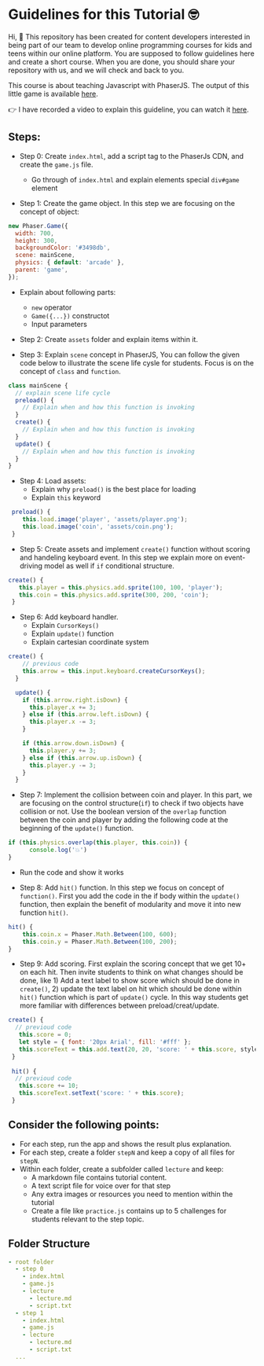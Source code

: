 # Guidelines for this Tutorial 🤓

Hi, 🤚 This repository has been created for content developers interested in being part of our team to develop online programming courses for kids and teens within our online platform. You are supposed to follow guidelines here and create a short course. When you are done, you should share your repository with us, and we will check and back to you.

 This course is about teaching Javascript with PhaserJS. The output of this little game is available [here](https://unclecode.github.io/phaserjs-tutorial-content/).

👉 I have recorded a video to explain this guideline, you can watch it [here](https://www.loom.com/share/00c1f996fc5145b2a36bd48eb909b49b).

## Steps:
- Step 0: Create `index.html`, add a script tag to the PhaserJs CDN, and create the `game.js` file.
  - Go through of `index.html` and explain elements special `div#game` element 
 
- Step 1: Create the game object. In this step we are focusing on the concept of object:
```javascript
new Phaser.Game({
  width: 700,
  height: 300,
  backgroundColor: '#3498db',
  scene: mainScene,
  physics: { default: 'arcade' },
  parent: 'game',
});
```
  - Explain about following parts:
    - `new` operator
    - `Game({...})` constructot
    - Input parameters
  
- Step 2: Create `assets` folder and explain items within it.
- Step 3: Explain `scene` concept in PhaserJS, You can follow the given code below to illustrate the scene life cysle for students. Focus is on the concept of `class` and `function`.
```javascript
class mainScene {
  // explain scene life cycle
  preload() {
    // Explain when and how this function is invoking
  }
  create() {
    // Explain when and how this function is invoking  
  }
  update() {
    // Explain when and how this function is invoking
  }
}
```

- Step 4: Load assets:
  - Explain why `preload()` is the best place for loading
  - Explain `this` keyword

```javascript
 preload() {
    this.load.image('player', 'assets/player.png');
    this.load.image('coin', 'assets/coin.png');
 }
 ```
 
 - Step 5: Create assets and implement `create()` function without scoring and handeling keyboard event. In this step we explain more on event-driving model as well if `if` conditional structure.
 ```javascript
 create() {
    this.player = this.physics.add.sprite(100, 100, 'player');
    this.coin = this.physics.add.sprite(300, 200, 'coin');
  }
```

- Step 6: Add keyboard handler. 
  - Explain `CursorKeys()`
  - Explain `update()` function
  - Explain cartesian coordinate system 
```javascript
create() {
    // previous code
    this.arrow = this.input.keyboard.createCursorKeys();
  }

  update() {
    if (this.arrow.right.isDown) {
      this.player.x += 3;
    } else if (this.arrow.left.isDown) {
      this.player.x -= 3;
    } 

    if (this.arrow.down.isDown) {
      this.player.y += 3;
    } else if (this.arrow.up.isDown) {
      this.player.y -= 3;
    } 
  }
```

- Step 7: Implement the collision between coin and player. In this part, we are focusing on the control structure(`if`) to check if two objects have collision or not. Use the boolean version of the `overlap` function between the coin and player by adding the following code at the beginning of the `update()` function.
```javascript
if (this.physics.overlap(this.player, this.coin)) {
      console.log('💥')
}
```
  - Run the code and show it works

- Step 8: Add `hit()` function. In this step we focus on concept of `function()`. First you add the code in the if body within the `update()` function, then explain the benefit of modularity and move it into new function `hit()`.
```javascript
hit() {
    this.coin.x = Phaser.Math.Between(100, 600);
    this.coin.y = Phaser.Math.Between(100, 200);
}
```

    
- Step 9: Add scoring. First explain the scoring concept that we get 10+ on each hit. Then invite students to think on what changes should be done, like 1) Add a text label to show score which should be done in `create()`, 2) update the text label on hit which should be done within `hit()` function which is part of `update()` cycle. In this way students get more familiar with differences between preload/creat/update.
```javascript
create() {
  // previoud code
   this.score = 0;
   let style = { font: '20px Arial', fill: '#fff' };
   this.scoreText = this.add.text(20, 20, 'score: ' + this.score, style);
 }
 
 hit() {
  // previoud code
   this.score += 10;
   this.scoreText.setText('score: ' + this.score);
 }
```

## Consider the following points:
- For each step, run the app and shows the result plus explanation.
- For each step, create a folder `stepN` and keep a copy of all files for `stepN`.
- Within each folder, create a subfolder called `lecture` and keep:
  - A markdown file contains tutorial content.
  - A text script file for voice over for that step
  - Any extra images or resources you need to mention within the tutorial
  - Create a file like `practice.js` contains up to 5 challenges for students relevant to the step topic.


## Folder Structure 

```yaml
- root folder
  - step 0
    - index.html
    - game.js
    - lecture 
      - lecture.md
      - script.txt
  - step 1
    - index.html
    - game.js
    - lecture 
      - lecture.md
      - script.txt
  ...
```

